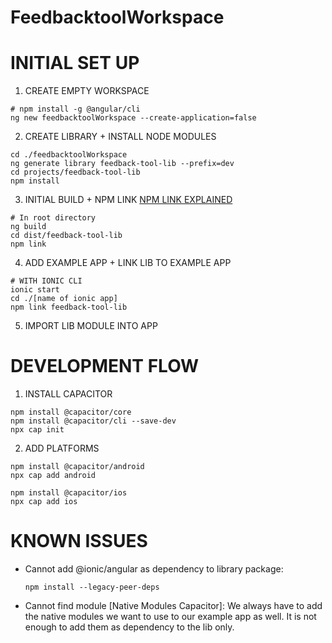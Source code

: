 # FeedbacktoolWorkspace

# INITIAL SET UP

1. CREATE EMPTY WORKSPACE

```
# npm install -g @angular/cli
ng new feedbacktoolWorkspace --create-application=false
```

2. CREATE LIBRARY + INSTALL NODE MODULES

```
cd ./feedbacktoolWorkspace
ng generate library feedback-tool-lib --prefix=dev
cd projects/feedback-tool-lib
npm install
```

3. INITIAL BUILD + NPM LINK
[NPM LINK EXPLAINED](https://dev.to/angular/pro-tip-npm-link-explained-57be)

```
# In root directory
ng build
cd dist/feedback-tool-lib
npm link
```

4. ADD EXAMPLE APP + LINK LIB TO EXAMPLE APP

```
# WITH IONIC CLI
ionic start
cd ./[name of ionic app]
npm link feedback-tool-lib
```

5. IMPORT LIB MODULE INTO APP

# DEVELOPMENT FLOW

1. INSTALL CAPACITOR
```
npm install @capacitor/core
npm install @capacitor/cli --save-dev
npx cap init
```

2. ADD PLATFORMS
```
npm install @capacitor/android
npx cap add android

npm install @capacitor/ios
npx cap add ios
```

# KNOWN ISSUES
- Cannot add @ionic/angular as dependency to library package:
    ```
    npm install --legacy-peer-deps
    ```
- Cannot find module [Native Modules Capacitor]:
We always have to add the native modules we want to use to our example app as well. It is not enough to add them as dependency to the lib only.